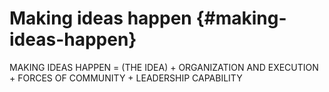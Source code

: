 # Making ideas happen {#making-ideas-happen}

MAKING IDEAS HAPPEN = (THE IDEA) + ORGANIZATION AND EXECUTION + FORCES OF COMMUNITY + LEADERSHIP CAPABILITY